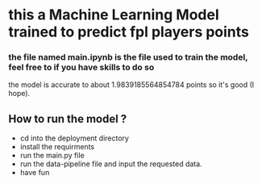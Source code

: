 # this a Machine Learning Model trained to predict fpl players points 
### the file named main.ipynb is the file used to train the model, feel free to  if you have skills to do so
the model is accurate to about 1.9839185564854784 points so it's good (I hope).
## How to run the model ?
- cd into the deployment directory
- install the requirments
- run the main.py file
- run the data-pipeline file and input the requested data.
- have fun
